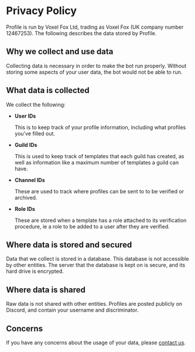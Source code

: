 # Privacy Policy

Profile is run by Voxel Fox Ltd, trading as Voxel Fox (UK company number 12467253). The following describes the data stored by Profile.

## Why we collect and use data

Collecting data is necessary in order to make the bot run properly. Without storing some aspects of your user data, the bot would not be able to run.

## What data is collected

We collect the following:

* **User IDs**

    This is to keep track of your profile information, including what profiles you've filled out.

* **Guild IDs**

    This is used to keep track of templates that each guild has created, as well as information like a maximum number of templates a guild can have.

* **Channel IDs**

    These are used to track where profiles can be sent to to be verified or archived.

* **Role IDs**

    These are stored when a template has a role attached to its verification procedure, ie a role to be added to a user after they are verified.

## Where data is stored and secured

Data that we collect is stored in a database. This database is not accessible by other entities. The server that the database is kept on is secure, and its hard drive is encrypted.

## Where data is shared

Raw data is not shared with other entities. Profiles are posted publicly on Discord, and contain your username and discriminator.

## Concerns

If you have any concerns about the usage of your data, please [contact us](mailto:privacy@voxelfox.co.uk?subject=Privacy%20Policy%20Concern).
